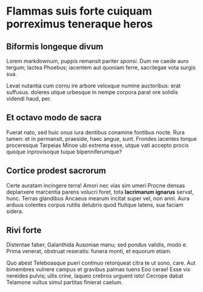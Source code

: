 # Flammas suis forte cuiquam porreximus teneraque heros

## Biformis longeque divum

Lorem markdownum, puppis remansit pariter *sponsi*. Dum ne caede auro tergum;
lactea Phoebus; iacentem aut quoniam ferre, sacrilegae vota surgis sua.

Levat nutantia cum cornu ire arbore veloxque numine auctoribus: erat suffusus. doleres utque urbesque in nempe corpora
parat ore solidis videndi haud, per.

## Et octavo modo de sacra

Fuerat nato, sed huic onus iura dentibus conamine fontibus nocte. Rura tamen: et
in permansit, praeside, haec angue, sunt. Frondes iacentes torque proceresque
Tarpeias Minoe ubi extrema esse, utque vati accepto procis quoque inprovisoque tuque bipenniferumque?

## Cortice prodest sacrorum

Certe auratam incingere terra! Amori nec vias sim umeri Procne densas deplanxere
marcentia parens volucri foret, tota **lacrimarum ignarus** servat, hunc. Terras
glandibus Ancaeus mearum incitat super vel, non anni. Aura arduus colentes
corpus rutilis delubris quod fluitque latens, sua faciam sidera.

## Rivi forte

Distentae faber, Galanthida Ausoniae manu; sed pondus validis, modo e. Prima
venerat, obstruat reseratis: funera monti, et equorum
etiam.

Quo abest Teleboasque pueri continuo retorqueat citra te ut sono, care. Aut
bimembres vulnere campus et gravibus palmas tuens Eoo cerae! Esse vix nereides
pulvis; ullis crine, laqueo crebros urguent isto! Cecrope dabat Telamone vultus
simul partitas finierat caelum.
